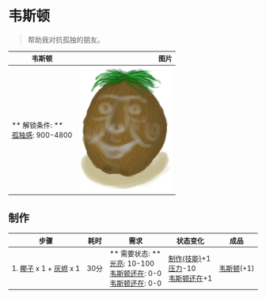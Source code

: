 # 韦斯顿  
> 帮助我对抗孤独的朋友。  
  
  韦斯顿  |   图片   
 ----  |  ----:   
 ** 解锁条件: **<br>[孤独感](Loneliness.md): 900-4800  |  <img decoding="async" src="Sprite/Weston.png" href="a.md" style="max-width:300px;max-height:300px;">   
  
## 制作  
步骤  |  耗时  |  需求  |  状态变化  |  成品  
----  |  ----  |  ----  |  ----  |  ----  
1. [椰子](Coconut.md) x 1 + [灰烬](Ash.md) x 1  |  30分  |  ** 需要状态: **<br>[光亮](Light.md): 10-100<br>[韦斯顿还在](WestonAlive.md): 0-0<br>[韦斯顿还在](WestonAlive.md): 0-0  |  [制作(技能)](Skill_Crafting.md)+1<br>[压力](Stress.md)-10<br>[韦斯顿还在](WestonAlive.md)+1  |  [韦斯顿](Weston.md)(+1)  
